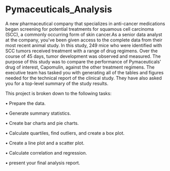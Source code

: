 # Pymaceuticals_Analysis

A new pharmaceutical company that specializes in anti-cancer medications began screening for potential treatments for squamous cell carcinoma (SCC), a commonly occurring form of skin cancer.As a senior data analyst at the company, you've been given access to the complete data from their most recent animal study. In this study, 249 mice who were identified with SCC tumors received treatment with a range of drug regimens. Over the course of 45 days, tumor development was observed and measured. The purpose of this study was to compare the performance of Pymaceuticals’ drug of interest, Capomulin, against the other treatment regimens.
The executive team has tasked you with generating all of the tables and figures needed for the technical report of the clinical study. They have also asked you for a top-level summary of the study results.

This project is broken down to the following tasks:

•	Prepare the data.

•	Generate summary statistics.

•	Create bar charts and pie charts.

•	Calculate quartiles, find outliers, and create a box plot.

•	Create a line plot and a scatter plot.

•	Calculate correlation and regression.

•	present your final analysis report.

